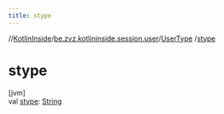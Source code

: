 ```yaml
---
title: stype
---
```

//[KotlinInside](../../../index.html)/[be.zvz.kotlininside.session.user](../index.html)/[UserType](index.html)
/[stype](stype.html)

# stype

[jvm]\
val [stype](stype.html): [String](https://kotlinlang.org/api/latest/jvm/stdlib/kotlin/-string/index.html)




